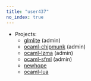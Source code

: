 ```yaml
---
title: "user437"
no_index: true
---
```


* Projects:
  * [glmlite](/projects/glmlite/) (admin)
  * [ocaml-chipmunk](/projects/ocaml-chipmunk/) (admin)
  * [ocaml-lzma](/projects/ocaml-lzma/) (admin)
  * [ocaml-sfml](/projects/ocaml-sfml/) (admin)
  * [newhope](/projects/newhope/)
  * [ocaml-lua](/projects/ocaml-lua/)
